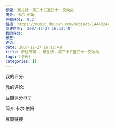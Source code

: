 ```yaml
---
标题: 莫扎特：第三十五至四十一交响曲
简介: 卡尔·伯姆
豆瓣评分: '9.2'
链接: https://music.douban.com/subject/1444324/
创建时间: '2007-12-27 16:12:48'
我的评分:
标签:
评论:
date: 2007-12-27 16:12:48
title: 听过专辑 - 莫扎特：第三十五至四十一交响曲
tags: [音乐]
categories: []
---
```


我的评分:

我的评论:

豆瓣评分:9.2

简介:卡尔·伯姆

[豆瓣链接](https://music.douban.com/subject/1444324/)

